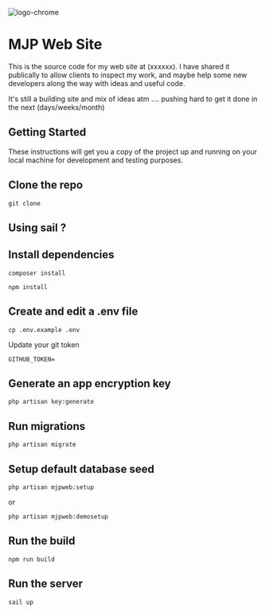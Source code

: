 
![logo-chrome](https://github.com/MatthewPageUK/mjp-web/assets/46349796/2aeedb5a-22a7-4c68-9ceb-68b5fde0df0d)

# MJP Web Site

This is the source code for my web site at (xxxxxx). I have shared it publically to allow clients to inspect my work, and maybe help some new developers along the way with ideas and useful code.

It's still a building site and mix of ideas atm .... pushing hard to get it done in the next (days/weeks/month)

## Getting Started

These instructions will get you a copy of the project up and running on your local machine for development and testing purposes.

## Clone the repo

```
git clone
```

## Using sail ?


## Install dependencies

```
composer install
```

```
npm install
```

## Create and edit a .env file

```
cp .env.example .env
```

Update your git token
```
GITHUB_TOKEN=
```

## Generate an app encryption key

```
php artisan key:generate
```

## Run migrations

```
php artisan migrate
```

## Setup default database seed

```
php artisan mjpweb:setup
```

or

```
php artisan mjpweb:demosetup
```

## Run the build

```
npm run build
```

## Run the server

```
sail up
```


